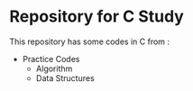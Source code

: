 # Repository for C Study

This repository has some codes in C from : 
- Practice Codes
  - Algorithm
  - Data Structures
